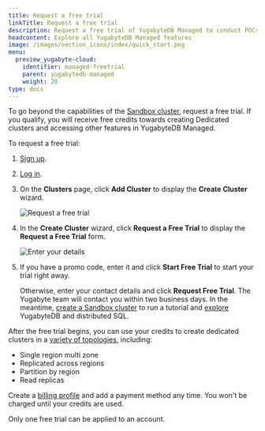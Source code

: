 ```yaml
---
title: Request a free trial
linkTitle: Request a free trial
description: Request a free trial of YugabyteDB Managed to conduct POCs and performance testing.
headcontent: Explore all YugabyteDB Managed features
image: /images/section_icons/index/quick_start.png
menu:
  preview_yugabyte-cloud:
    identifier: managed-freetrial
    parent: yugabytedb-managed
    weight: 20
type: docs
---
```


To go beyond the capabilities of the [Sandbox cluster](../cloud-basics/create-clusters/create-clusters-free/), request a free trial. If you qualify, you will receive free credits towards creating Dedicated clusters and accessing other features in YugabyteDB Managed.

To request a free trial:

1. [Sign up](https://cloud.yugabyte.com/signup?utm_medium=direct&utm_source=docs&utm_campaign=YBM_signup).
1. [Log in](https://cloud.yugabyte.com/login).
1. On the **Clusters** page, click **Add Cluster** to display the **Create Cluster** wizard.

    ![Request a free trial](/images/yb-cloud/managed-trial.png)

1. In the **Create Cluster** wizard, click **Request a Free Trial** to display the **Request a Free Trial** form.

    ![Enter your details](/images/yb-cloud/managed-trial-2.png)

1. If you have a promo code, enter it and click **Start Free Trial** to start your trial right away.

    Otherwise, enter your contact details and click **Request Free Trial**. The Yugabyte team will contact you within two business days. In the meantime, [create a Sandbox cluster](../cloud-basics/create-clusters/create-clusters-free/) to run a tutorial and [explore](../../explore/) YugabyteDB and distributed SQL.

After the free trial begins, you can use your credits to create dedicated clusters in a [variety of topologies](../cloud-basics/create-clusters-topology/), including:

- Single region multi zone
- Replicated across regions
- Partition by region
- Read replicas

Create a [billing profile](../cloud-admin/cloud-billing-profile/) and add a payment method any time. You won't be charged until your credits are used.

Only one free trial can be applied to an account.
